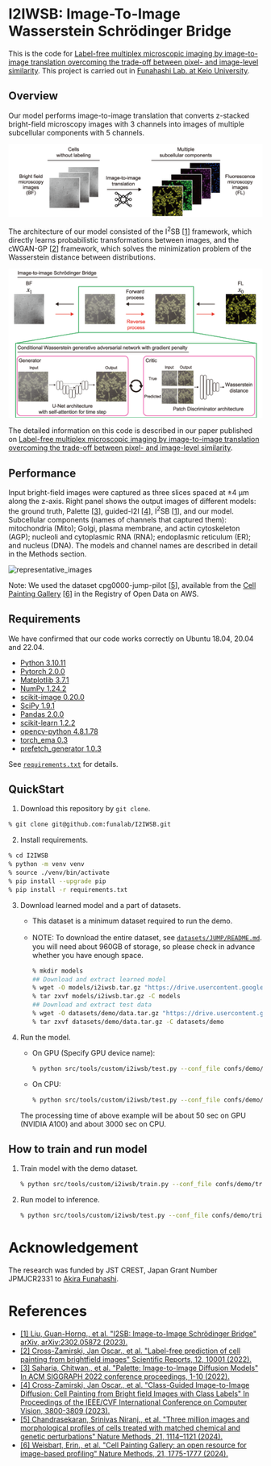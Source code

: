 # I2IWSB: Image-To-Image Wasserstein Schrödinger Bridge

This is the code for [Label-free multiplex microscopic imaging by image-to-image translation overcoming the trade-off between pixel- and image-level similarity](hoge).
This project is carried out in [Funahashi Lab. at Keio University](https://fun.bio.keio.ac.jp/).

## Overview

Our model performs image-to-image translation that converts z-stacked bright-field microscopy images
with 3 channels into images of multiple subcellular components with 5 channels.

![task](raw/task.png)

The architecture of our model consisted of the I<sup>2</sup>SB [[1](#ref1)] framework,
which directly learns probabilistic transformations between images, and the cWGAN-GP [[2](#ref2)]
framework, which solves the minimization problem of the
Wasserstein distance between distributions.

![proposed_architecture](raw/proposed_architecture.png)

The detailed information on this code is described in our paper published on [Label-free multiplex microscopic imaging by image-to-image translation overcoming the trade-off between pixel- and image-level similarity](hoge).

## Performance

Input bright-field images were captured as three slices spaced at ±4 μm along the z-axis.
Right panel shows the output images of different models: the ground truth, Palette [[3](#ref3)],
guided-I2I [[4](#ref4)], I<sup>2</sup>SB [[1](#ref1)], and our model.
Subcellular components (names of channels that captured them): mitochondria (Mito); Golgi, plasma membrane,
and actin cytoskeleton (AGP); nucleoli and cytoplasmic RNA (RNA); endoplasmic reticulum (ER);
and nucleus (DNA). The models and channel names are described in detail in the Methods section.

![representative_images](raw/representative_images.png)

Note:
We used the dataset cpg0000-jump-pilot [[5](#ref5)],
available from the [Cell Painting Gallery](https://registry.opendata.aws/cellpainting-gallery/)  [[6](#ref6)]
in the Registry of Open Data on AWS.

## Requirements

We have confirmed that our code works correctly on Ubuntu 18.04, 20.04 and 22.04.

- [Python 3.10.11](https://www.python.org/downloads/)
- [Pytorch 2.0.0](https://pytorch.org/)
- [Matplotlib 3.7.1](https://matplotlib.org/)
- [NumPy 1.24.2](http://www.numpy.org)
- [scikit-image 0.20.0](http://scikit-image.org/)
- [SciPy 1.9.1](https://scipy.org/)
- [Pandas 2.0.0](https://pandas.pydata.org/)
- [scikit-learn 1.2.2](https://scikit-learn.org/)
- [opencv-python 4.8.1.78](https://github.com/opencv/opencv-python)
- [torch_ema 0.3](https://github.com/fadel/pytorch_ema)
- [prefetch_generator 1.0.3](https://github.com/justheuristic/prefetch_generator)

See [`requirements.txt`](https://github.com/funalab/I2IWSB/blob/main/requirements.txt) for details.

## QuickStart

1. Download this repository by `git clone`.

```sh
% git clone git@github.com:funalab/I2IWSB.git
```

2. Install requirements.

  ```sh
  % cd I2IWSB
  % python -m venv venv
  % source ./venv/bin/activate
  % pip install --upgrade pip
  % pip install -r requirements.txt
  ```

3. Download learned model and a part of datasets.
   - This dataset is a minimum dataset required to run the demo.
   - NOTE: To download the entire dataset, see [`datasets/JUMP/README.md`](https://github.com/funalab/I2IWSB/blob/main/datasets/JUMP/README.md).　you will need about 960GB of storage, so please check in advance whether you have enough space.

      ```sh
      % mkdir models
      ## Download and extract learned model
      % wget -O models/i2iwsb.tar.gz "https://drive.usercontent.google.com/download?id=1klNecJvscby4DybfYEJeg8omuaRHQIeT&confirm=xxx"
      % tar zxvf models/i2iwsb.tar.gz -C models
      ## Download and extract test data
      % wget -O datasets/demo/data.tar.gz "https://drive.usercontent.google.com/download?id=1xXsuKHGft_OpZxGzrthUIZUhYq20JYQW&confirm=xxx"
      % tar zxvf datasets/demo/data.tar.gz -C datasets/demo
      ```

4. Run the model.
   - On GPU (Specify GPU device name):

        ```sh
        % python src/tools/custom/i2iwsb/test.py --conf_file confs/demo/test.cfg --device cuda:1 --model_dir models/i2iwsb --save_dir results/demo/i2iwsb/test
        ```

   - On CPU:

        ```sh
        % python src/tools/custom/i2iwsb/test.py --conf_file confs/demo/test.cfg --device cpu --model_dir models/i2iwsb --save_dir results/demo/i2iwsb/test
        ```

    The processing time of above example will be about 50 sec on GPU (NVIDIA A100) and about 3000 sec on CPU.

## How to train and run model

1. Train model with the demo dataset.

    ```sh
    % python src/tools/custom/i2iwsb/train.py --conf_file confs/demo/trial/train_fold1.cfg  --device cuda:1
    ```

2. Run model to inference.

    ```sh
    % python src/tools/custom/i2iwsb/test.py --conf_file confs/demo/trial/test.cfg --device cuda:1
    ```

# Acknowledgement

The research was funded by JST CREST, Japan Grant Number JPMJCR2331 to [Akira Funahashi](https://github.com/funasoul).

# References

- <a id="ref1"></a>[[1] Liu, Guan-Horng., et al. "I2SB: Image-to-Image Schrödinger Bridge" arXiv, arXiv:2302.05872 (2023).](https://arxiv.org/abs/2302.05872)
- <a id="ref2"></a>[[2] Cross-Zamirski, Jan Oscar., et al. "Label-free prediction of cell painting from brightfield images" Scientific Reports, 12, 10001 (2022).](https://arxiv.org/abs/2302.05872)
- <a id="ref3"></a>[[3] Saharia, Chitwan., et al. "Palette: Image-to-Image Diffusion Models" In ACM SIGGRAPH 2022 conference proceedings, 1-10 (2022).](https://arxiv.org/abs/2111.05826)
- <a id="ref4"></a>[[4] Cross-Zamirski, Jan Oscar., et al. "Class-Guided Image-to-Image Diffusion: Cell Painting from Bright field Images with Class Labels" In Proceedings of the IEEE/CVF International Conference on Computer Vision, 3800-3809 (2023).](https://arxiv.org/abs/2303.08863)  
- <a id="ref5"></a>[[5] Chandrasekaran, Srinivas Niranj., et al. "Three million images and morphological profiles of cells treated with matched chemical and genetic perturbations" Nature Methods, 21, 1114–1121 (2024).](https://www.nature.com/articles/s41592-024-02241-6)
- <a id="ref6"></a>[[6] Weisbart, Erin., et al. "Cell Painting Gallery: an open resource for image-based profiling" Nature Methods, 21, 1775-1777 (2024).](https://www.nature.com/articles/s41592-024-02399-z)
